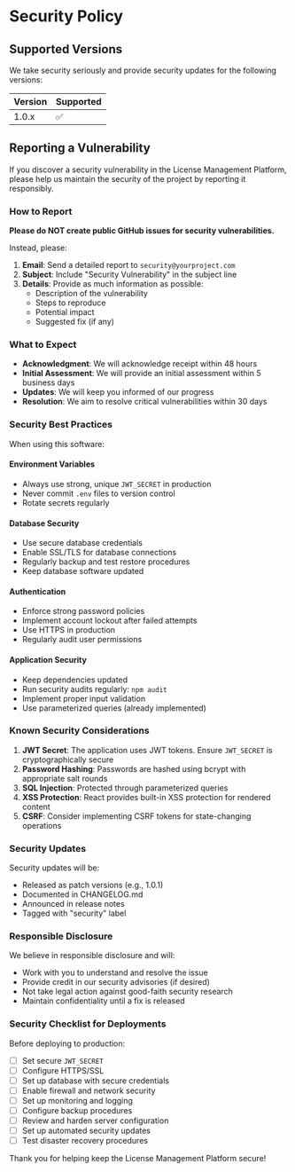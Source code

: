 # Security Policy

## Supported Versions

We take security seriously and provide security updates for the following versions:

| Version | Supported          |
| ------- | ------------------ |
| 1.0.x   | :white_check_mark: |

## Reporting a Vulnerability

If you discover a security vulnerability in the License Management Platform, please help us maintain the security of the project by reporting it responsibly.

### How to Report

**Please do NOT create public GitHub issues for security vulnerabilities.**

Instead, please:

1. **Email**: Send a detailed report to `security@yourproject.com`
2. **Subject**: Include "Security Vulnerability" in the subject line
3. **Details**: Provide as much information as possible:
   - Description of the vulnerability
   - Steps to reproduce
   - Potential impact
   - Suggested fix (if any)

### What to Expect

- **Acknowledgment**: We will acknowledge receipt within 48 hours
- **Initial Assessment**: We will provide an initial assessment within 5 business days
- **Updates**: We will keep you informed of our progress
- **Resolution**: We aim to resolve critical vulnerabilities within 30 days

### Security Best Practices

When using this software:

#### Environment Variables
- Always use strong, unique `JWT_SECRET` in production
- Never commit `.env` files to version control
- Rotate secrets regularly

#### Database Security
- Use secure database credentials
- Enable SSL/TLS for database connections
- Regularly backup and test restore procedures
- Keep database software updated

#### Authentication
- Enforce strong password policies
- Implement account lockout after failed attempts
- Use HTTPS in production
- Regularly audit user permissions

#### Application Security
- Keep dependencies updated
- Run security audits regularly: `npm audit`
- Implement proper input validation
- Use parameterized queries (already implemented)

### Known Security Considerations

1. **JWT Secret**: The application uses JWT tokens. Ensure `JWT_SECRET` is cryptographically secure
2. **Password Hashing**: Passwords are hashed using bcrypt with appropriate salt rounds
3. **SQL Injection**: Protected through parameterized queries
4. **XSS Protection**: React provides built-in XSS protection for rendered content
5. **CSRF**: Consider implementing CSRF tokens for state-changing operations

### Security Updates

Security updates will be:
- Released as patch versions (e.g., 1.0.1)
- Documented in CHANGELOG.md
- Announced in release notes
- Tagged with "security" label

### Responsible Disclosure

We believe in responsible disclosure and will:
- Work with you to understand and resolve the issue
- Provide credit in our security advisories (if desired)
- Not take legal action against good-faith security research
- Maintain confidentiality until a fix is released

### Security Checklist for Deployments

Before deploying to production:

- [ ] Set secure `JWT_SECRET`
- [ ] Configure HTTPS/SSL
- [ ] Set up database with secure credentials
- [ ] Enable firewall and network security
- [ ] Set up monitoring and logging
- [ ] Configure backup procedures
- [ ] Review and harden server configuration
- [ ] Set up automated security updates
- [ ] Test disaster recovery procedures

Thank you for helping keep the License Management Platform secure!